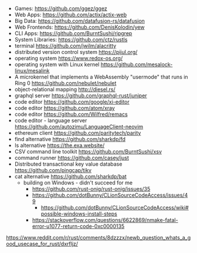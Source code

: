 - Games: https://github.com/ggez/ggez
- Web Apps: https://github.com/actix/actix-web
- Big Data: https://github.com/datafusion-rs/datafusion
- Web Frontends: https://github.com/DenisKolodin/yew
- CLI Apps: https://github.com/BurntSushi/ripgrep
- System Libraries: https://github.com/ctz/rustls
- terminal https://github.com/jwilm/alacritty
- distributed version control system https://pijul.org/
- operating system https://www.redox-os.org/
- operating system with Linux kernel https://github.com/mesalock-linux/mesalink
- A microkernel that implements a WebAssembly "usermode" that runs in Ring 0 https://github.com/nebulet/nebulet
- object-relational mapping http://diesel.rs/
- graphql server https://github.com/graphql-rust/juniper
- code editor https://github.com/google/xi-editor
- code editor https://github.com/atom/xray
- code editor https://github.com/Wilfred/remacs
- code editor - language server https://github.com/autozimu/LanguageClient-neovim
- ethereum client https://github.com/paritytech/parity
- find alternative https://github.com/sharkdp/fd
- ls alternative https://the.exa.website/
- CSV command line toolkit https://github.com/BurntSushi/xsv
- command runner https://github.com/casey/just
- Distributed transactional key value database https://github.com/pingcap/tikv
- cat alternative https://github.com/sharkdp/bat
  - building on Windows - didn't succeed for me
    - https://github.com/rust-onig/rust-onig/issues/35
    - https://github.com/dotBunny/CLionSourceCodeAccess/issues/49
      - https://github.com/dotBunny/CLionSourceCodeAccess/wiki#possible-windows-install-steps
    - https://stackoverflow.com/questions/6622869/nmake-fatal-error-u1077-return-code-0xc0000135

https://www.reddit.com/r/rust/comments/8dzzzx/newb_question_whats_a_good_usecase_for_rust/dxrfljz/